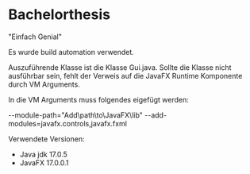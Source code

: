 # Bachelorthesis
"Einfach Genial"

Es wurde build automation verwendet.

Auszuführende Klasse ist die Klasse Gui.java.
Sollte die Klasse nicht ausführbar sein, fehlt der Verweis auf die JavaFX Runtime Komponente durch VM Arguments.

In die VM Arguments muss folgendes eigefügt werden: 

--module-path="Add\path\to\JavaFX\lib" --add-modules=javafx.controls,javafx.fxml

Verwendete Versionen:

- Java jdk 17.0.5
- JavaFX 17.0.0.1
